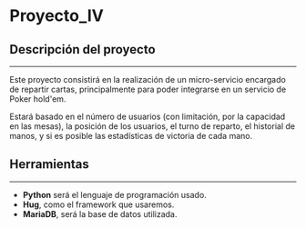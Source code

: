 # Proyecto_IV

## Descripción del proyecto
---
Este proyecto consistirá en la realización de un micro-servicio encargado de repartir cartas, principalmente para poder integrarse en un servicio de Poker hold'em.

Estará basado en el número de usuarios (con limitación, por la capacidad en las mesas), la posición de los usuarios, el turno de reparto, el historial de manos, y si es posible las estadísticas de victoria de cada mano.

## Herramientas
---
- **Python** será el lenguaje de programación usado.
- **Hug**, como el framework que usaremos.
- **MariaDB**, será la base de datos utilizada.

